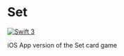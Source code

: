 # Set

[![Swift 3](https://img.shields.io/badge/Swift-4.2-red.svg)](https://swift.org)


iOS App version of the Set card game
